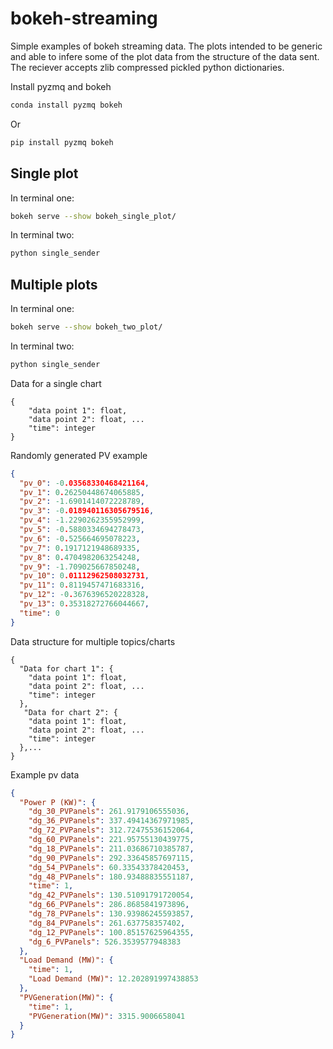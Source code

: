 # bokeh-streaming

Simple examples of bokeh streaming data.
The plots intended to be generic and able to infere some of the plot data from the structure of the data sent.
The reciever accepts zlib compressed pickled python dictionaries. 


Install pyzmq and bokeh
```bash
conda install pyzmq bokeh
```
Or

```bash
pip install pyzmq bokeh
```

## Single plot
In terminal one:
```bash
bokeh serve --show bokeh_single_plot/
```
In terminal two:
```bash
python single_sender
```

## Multiple plots
In terminal one:
```bash
bokeh serve --show bokeh_two_plot/
```
In terminal two:
```bash
python single_sender
```

Data for a single chart

```
{
    "data point 1": float,
    "data point 2": float, ...
    "time": integer
} 
```

Randomly generated PV example
```json
{
  "pv_0": -0.03568330468421164,
  "pv_1": 0.26250448674065885,
  "pv_2": -1.6901414072228789,
  "pv_3": -0.018940116305679516,
  "pv_4": -1.2290262355952999,
  "pv_5": -0.5880334694278473,
  "pv_6": -0.525664695078223,
  "pv_7": 0.1917121948689335,
  "pv_8": 0.4704982063254248,
  "pv_9": -1.709025667850248,
  "pv_10": 0.01112962508032731,
  "pv_11": 0.8119457471683316,
  "pv_12": -0.3676396520228328,
  "pv_13": 0.35318272766044667,
  "time": 0
}
```


Data structure for multiple topics/charts

```
{
  "Data for chart 1": {
    "data point 1": float,
    "data point 2": float, ...
    "time": integer
  },  
   "Data for chart 2": {
    "data point 1": float,
    "data point 2": float, ...
    "time": integer
  },...
}
```

Example pv data
```json
{
  "Power P (KW)": {
    "dg_30_PVPanels": 261.9179106555036,
    "dg_36_PVPanels": 337.49414367971985,
    "dg_72_PVPanels": 312.72475536152064,
    "dg_60_PVPanels": 221.95755130439775,
    "dg_18_PVPanels": 211.03686710385787,
    "dg_90_PVPanels": 292.33645857697115,
    "dg_54_PVPanels": 60.33543378420453,
    "dg_48_PVPanels": 180.93488835551187,
    "time": 1,
    "dg_42_PVPanels": 130.51091791720054,
    "dg_66_PVPanels": 286.8685841973896,
    "dg_78_PVPanels": 130.93986245593857,
    "dg_84_PVPanels": 261.637758357402,
    "dg_12_PVPanels": 100.85157625964355,
    "dg_6_PVPanels": 526.3539577948383
  },
  "Load Demand (MW)": {
    "time": 1,
    "Load Demand (MW)": 12.202891997438853
  },
  "PVGeneration(MW)": {
    "time": 1,
    "PVGeneration(MW)": 3315.9006658041
  }
}
```

 